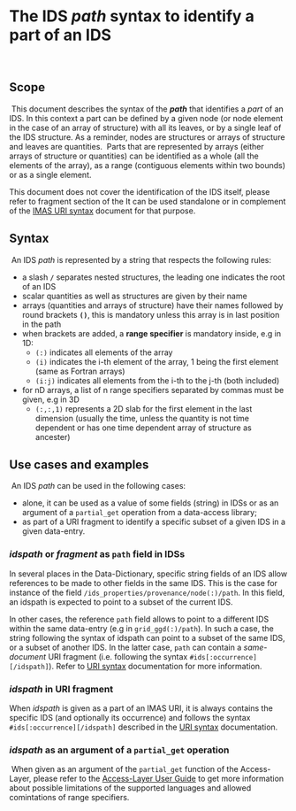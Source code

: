 # The IDS *path* syntax to identify a part of an IDS
​
## Scope
​
This document describes the syntax of the ***path*** that identifies a *part* of an IDS.
In this context a part can be defined by a given node (or node element in the case of an array of structure) 
with all its leaves, or by a single leaf of the IDS structure. As a reminder, nodes are structures or arrays 
of structure and leaves are quantities. 
​
Parts that are represented by arrays (either arrays of structure or quantities) can be identified
as a whole (all the elements of the array), as a range (contiguous elements within two bounds) or 
as a single element.

This document does not cover the identification of the IDS itself, please refer to fragment section 
of the It can be used standalone or in complement of the [IMAS URI syntax](IMAS-URI-scheme.md) document
for that purpose.
​
​
## Syntax
​
An IDS *path* is represented by a string that respects the following rules:
​
- a slash **`/`** separates nested structures, the leading one indicates the root of an IDS
- scalar quantities as well as structures are given by their name
- arrays (quantities and arrays of structure) have their names followed by round brackets **`()`**, this is mandatory unless this array is in last position in the path 
- when brackets are added, a **range specifier** is mandatory inside, e.g in 1D:
	+ `(:)` indicates all elements of the array
	+ `(i)` indicates the i-th element of the array, 1 being the first element (same as Fortran arrays)
	+ `(i:j)` indicates all elements from the i-th to the j-th (both included)
- for nD arrays, a list of n range specifiers separated by commas must be given, e.g in 3D 
	+ `(:,:,1)` represents a 2D slab for the first element in the last dimension (usually the time, unless the quantity is 
	not time dependent or has one time dependent array of structure as ancester)
​
​
## Use cases and examples
​
An IDS *path* can be used in the following cases: 

- alone, it can be used as a value of some fields (string) in IDSs or as an argument of a `partial_get` operation from a data-access library;
- as part of a URI fragment to identify a specific subset of a given IDS in a given data-entry.
​
### *idspath* or *fragment* as `path` field in IDSs

In several places in the Data-Dictionary, specific string fields of an IDS allow references to be made to other fields in the same IDS. 
This is the case for instance of the field `/ids_properties/provenance/node(:)/path`. In this field, an idspath is expected to point 
to a subset of the current IDS.

In other cases, the reference `path` field allows to point to a different IDS within the same data-entry (e.g in `grid_ggd(:)/path`). 
In such a case, the string following the syntax of idspath can point to a subset of the same IDS, or a subset of another IDS.
In the latter case, `path` can contain a *same-document* URI fragment (i.e. following the syntax `#ids[:occurrence][/idspath]`). 
Refer to [URI syntax](IMAS-URI-scheme.md) documentation for more information.

### *idspath* in URI fragment

When *idspath* is given as a part of an IMAS URI, it is always contains the specific IDS (and optionally its occurrence) 
and follows the syntax `#ids[:occurrence][/idspath]` described in the [URI syntax](IMAS-URI-scheme.md) documentation. 

### *idspath* as an argument of a `partial_get` operation
​
When given as an argument of the `partial_get` function of the Access-Layer, please refer to the [Access-Layer User Guide](https://user.iter.org/?uid=YSQENW&action=get_document) 
to get more information about possible limitations of the supported languages and allowed comintations of range specifiers.
​
​
